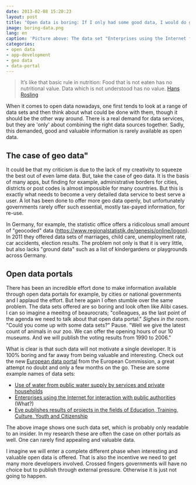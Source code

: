 ```yaml
---
date: 2013-02-08 15:20:23
layout: post
title: "Open data is boring: If I only had some good data, I would do great apps"
image: boring-data.png
lang: en
caption: 'Picture above: The data set "Enterprises using the Internet for interaction with public authorities" from the EU Data portal'
categories:
- open data  
- app-development 
- geo data
- data-portal
---
```


> It’s like that basic rule in nutrition: Food that is not eaten has no nutritional value. Data which is not understood has no value. [Hans Rosling](http://blog.okfn.org/2013/01/21/carbon-dioxide-data-is-not-on-the-worlds-dashboard-says-hans-rosling/)

When it comes to open data nowadays, one first tends to look at a range of data sets and then think about what could be done with them, though it should be the other way around. There is a real demand for data services, but they are 'only' about combining the right data sources together. Sadly, this  demanded, good and valuable information is rarely available as open data. 

## The case of geo data"
It could be that my criticism is due to the lack of my creativity to squeeze the best out of even lame data. But, take the case of geo data. It is the basis of many apps, but finding for example, administrative borders for cities, districts or post codes is almost impossible for many countries. But this is exactly what needs to become a very detailed data service to best serve a user. A lot has been done to offer more geo data openly, but unfortunately governments rarely offer such essential, mostly tax-payed information, for re-use. 

In Germany, for example, the statistic office offers a ridicolous small amount of "geocoded" data (https://www.regionalstatistik.de/genesis/online/logon). In 2011 they offered data sets of marriages, child care, unemployment rate, car accidents, election results. The problem not only is that it is very little, but also lacks "ground data" such as a list of kindergardens or playgrounds across Germany.  

## Open data portals 

There has been an incredible effort done to make information available through open data portals for example, by cities or national governments and I applaud the effort. But here again I often stumble over the same problem. The data sets offered are so boring and look often like Alibi cases. I can so imagine a meeitng of beaurocrats; "colleagues, as the last point of the agenda we need to talk about that open data portal." *Sighes in the room*. "Could you come up with some data sets?" Pause. "Well we give the latest count of animals in our zoo. We can offer the opening hours of our 10 museums. And we will publish the voting results from 1990 to 2006." 

What is clear is that such data will not motivate a single developer. It is 100% boring and far away from being valuable and interesting. Check out the new [European data portal](http://open-data.europa.eu/open-data/) from the European Commission, a great attempt no doubt and only a few months on the go. These are some example names of data sets:

- [Use of water from public water supply by services and private households](http://open-data.europa.eu/open-data/data/dataset/icEM3C9LhEBR3H27y5iyAw)
- [Enterprises using the Internet for interaction with public authorities](http://open-data.europa.eu/open-data/data/dataset/nqb0UGfqqgd3g19oIDHaA) (What?)
- [Eve publishes results of projects in the fields of Education, Training, Culture, Youth and Citizenship](http://open-data.europa.eu/open-data/data/dataset/eve--results-of-projects-in-the-fields-of-education-training-culture-youth-and-citizenship)

The above image shows one such data set, which is probably only readable to an insider. In my research these are often the case on other portals as well. One can rarely find appealing and valuable data. 

I imagine we will enter a complete different phase when interesting and valuable open data is offered. That is also the incentive we need to get many more developers involved. Crossed fingers governments will have no choice but to publish through external pressure. Otherwise it is just not going to happen.
